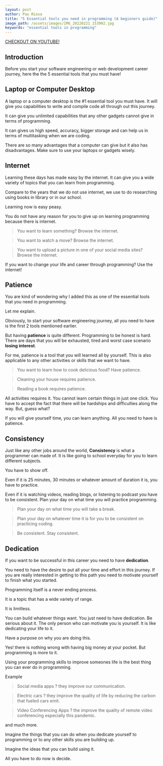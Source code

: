 ```yaml
---
layout: post
author: Pau Riosa
title: "5 Essential tools you need in programming (A beginners guide)"
image_path: /assets/images/IMG_20220221_153902.jpg
keywords: "essential tools in programming"
---
```


[CHECKOUT ON YOUTUBE!](https://www.youtube.com/watch?v=czXehtMyPbI)

## Introduction

Before you start your software engineering or web development career journey, here the the 5 essential tools that you must have!

## Laptop or Computer Desktop

A laptop or a computer desktop is the #1 essential tool you must have. It will give you capabilities to write and compile code all through out this journey. 

It can give you unlimited capabilities that any other gadgets cannot give in terms of programming. 

It can gives us high speed, accuracy, bigger storage and can help us in terms of multitasking when we are coding. 

There are so many advantages that a computer can give but it also has disadvantages. Make sure to use your laptops or gadgets wisely.


## Internet

Learning these days has made easy by the internet. It can give you a wide variety of topics that you can learn from programming.

Compare to the years that we do not use internet, we use to do researching using books in library or in our school.

Learning now is easy peasy. 

You do not have any reason for you to give up on learning programming because there is internet.

> You want to learn something? Browse the internet.

> You want to watch a move? Browse the internet.

> You want to upload a picture in one of your social media sites? Browse the internet.

If you want to change your life and career through programming? Use the internet!

## Patience

You are kind of wondering why I added this as one of the essential tools that you need in programming.

Let me explain.

Obviously, to start your software engineering journey, all you need to have is the first 2 tools mentioned earlier.

But having **patience** is quite different. Programming to be honest is hard. There are days that you will be exhausted, tired and worst case scenario **losing interest**.

For me, patience is a tool that you will learned all by yourself.  This is also applicable to any other activities or skills that we want to have.

> You want to learn how to cook delicious food? Have patience.

> Cleaning your house requires patience.

> Reading a book requires patience.

All activities requires it. You cannot learn certain things in just one click. You have to accept the fact that there will be hardships and difficulties along the way. But, guess what?

If you will give yourself time, you can learn anything. All you need to have is patience.


## Consistency

Just like any other jobs around the world, **Consistency** is what a programmer can made of. It is like going to school everyday for you to learn different subjects. 

You have to show off.

Even if it is 25 minutes, 30 minutes or whatever amount of duration it is, you have to practice. 

Even if it is watching videos, reading blogs, or listening to podcast you have to be consistent. Plan your day on what time you will practice programming. 

> Plan your day on what time you will take a break.

> Plan your day on whatever time it is for you to be consistent on practicing coding. 

> Be consistent. Stay consistent.

## Dedication

If you want to be successful in this career you need to have **dedication**. 

You need to have the desire to put all your time and effort in this journey. If you are really interested in getting to this path you need to motivate yourself to finish what you started.

Programming itself is a never ending process. 

It is a topic that has a wide variety of range. 

It is limitless.

You can build whatever things want. You just need to have dedication. Be serious about it. The only person who can motivate you is yourself. It is like dedicating your life to it. 

Have a purpose on why you are doing this. 

Yes! there is nothing wrong with having big money at your pocket. But programming is more to it.

Using your programming skills to improve someones life is the best thing you can ever do in programming.

Example

> Social media apps ? they improve our communication.

> Electric cars ? they improve the quality of life by reducing the carbon that fueled cars emit.

> Video Conferencing Apps ? the improve the quality of remote video conferencing especially this pandemic.

and much more.

Imagine the things that you can do when you dedicate yourself to programming or to any other skills you are building up.

Imagine the ideas that you can build using it.

All you have to do now is decide.

